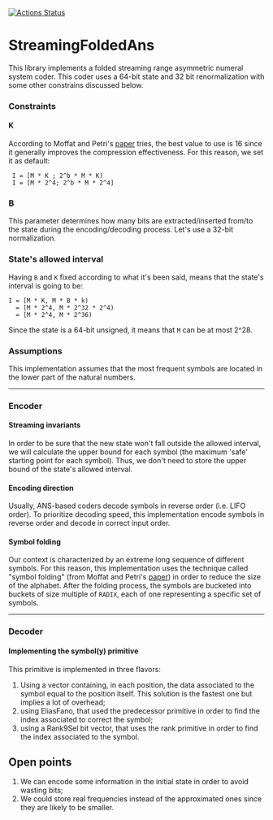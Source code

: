 [![Actions Status](https://github.com/ciminilorenzo/streaming_rans/workflows/Build%20and%20Test/badge.svg)](https://github.com/ciminilorenzo/streaming_rans/actions)

# StreamingFoldedAns
This library implements a folded streaming range asymmetric numeral system coder. This coder uses a 64-bit state 
and 32 bit renormalization with some other constrains discussed below.

### Constraints
#### K
According to Moffat and Petri's [paper](https://dl.acm.org/doi/10.1145/3397175) tries, the best value to use is 16 since it generally improves the compression
effectiveness. For this reason, we set it as default:
```text
 I = [M * K ; 2^b * M * K)
 I = [M * 2^4; 2^b * M * 2^4]
```

### B
This parameter determines how many bits are extracted/inserted from/to the state during the encoding/decoding process. Let's
use a 32-bit normalization.

### State's allowed interval
Having `B` and `K` fixed according to what it's been said, means that the state's interval is going to be:
```
I = [M * K, M * B * k)
  = [M * 2^4, M * 2^32 * 2^4)
  = [M * 2^4, M * 2^36)
```
Since the state is a 64-bit unsigned, it means that `M` can be at most 2^28. 

### Assumptions
This implementation assumes that the most frequent symbols are located in the lower part of the natural numbers.

---
### Encoder
#### Streaming invariants
In order to be sure that the new state won't fall outside the allowed interval, we will calculate
the upper bound for each symbol (the maximum 'safe' starting point for each symbol). Thus, we
don't need to store the upper bound of the state's allowed interval.
#### Encoding direction
Usually, ANS-based coders decode symbols in reverse order (i.e. LIFO order). To prioritize decoding speed, this implementation 
encode symbols in reverse order and decode in correct input order.

#### Symbol folding
Our context is characterized by an extreme long sequence of different symbols. For this reason, this implementation uses the
technique called "symbol folding" (from Moffat and Petri's [paper](https://dl.acm.org/doi/10.1145/3397175)) in order to reduce the size of the alphabet. 
After the folding process, the symbols are bucketed into buckets of size multiple of `RADIX`, each of one representing 
a specific set of symbols.
 

---
### Decoder
#### Implementing the symbol(y) primitive
This primitive is implemented in three flavors:
1. Using a vector containing, in each position, the data associated to the symbol equal to the position itself. This solution 
   is the fastest one but implies a lot of overhead;
2. using EliasFano, that used the predecessor primitive in order to find the index associated to correct the symbol;
3. using a Rank9Sel bit vector, that uses the rank primitive in order to find the index associated to the symbol.


## Open points
1. We can encode some information in the initial state in order to avoid wasting bits;
2. We could store real frequencies instead of the approximated ones since they are likely to be smaller.

   